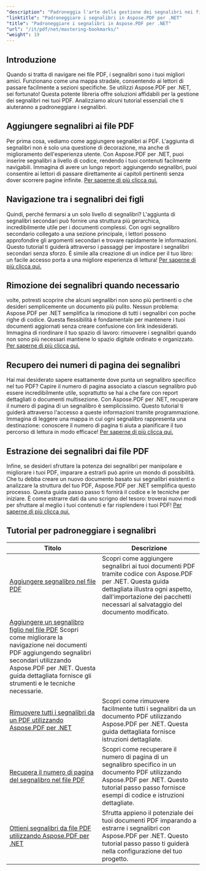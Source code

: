 ```yaml
---
"description": "Padroneggia l'arte della gestione dei segnalibri nei file PDF con Aspose.PDF per .NET. I nostri tutorial coprono tutto, dall'aggiunta alla rimozione dei segnalibri senza problemi."
"linktitle": "Padroneggiare i segnalibri in Aspose.PDF per .NET"
"title": "Padroneggiare i segnalibri in Aspose.PDF per .NET"
"url": "/it/pdf/net/mastering-bookmarks/"
"weight": 19
---
```


## Introduzione

Quando si tratta di navigare nei file PDF, i segnalibri sono i tuoi migliori amici. Funzionano come una mappa stradale, consentendo ai lettori di passare facilmente a sezioni specifiche. Se utilizzi Aspose.PDF per .NET, sei fortunato! Questa potente libreria offre soluzioni affidabili per la gestione dei segnalibri nei tuoi PDF. Analizziamo alcuni tutorial essenziali che ti aiuteranno a padroneggiare i segnalibri.

## Aggiungere segnalibri ai file PDF

Per prima cosa, vediamo come aggiungere segnalibri ai PDF. L'aggiunta di segnalibri non è solo una questione di decorazione, ma anche di miglioramento dell'esperienza utente. Con Aspose.PDF per .NET, puoi inserire segnalibri a livello di codice, rendendo i tuoi contenuti facilmente navigabili. Immagina di avere un lungo report: aggiungendo segnalibri, puoi consentire ai lettori di passare direttamente ai capitoli pertinenti senza dover scorrere pagine infinite. [Per saperne di più clicca qui.](./adding-bookmark/)

## Navigazione tra i segnalibri dei figli

Quindi, perché fermarsi a un solo livello di segnalibri? L'aggiunta di segnalibri secondari può fornire una struttura più gerarchica, incredibilmente utile per i documenti complessi. Con ogni segnalibro secondario collegato a una sezione principale, i lettori possono approfondire gli argomenti secondari e trovare rapidamente le informazioni. Questo tutorial ti guiderà attraverso i passaggi per impostare i segnalibri secondari senza sforzo. È simile alla creazione di un indice per il tuo libro: un facile accesso porta a una migliore esperienza di lettura! [Per saperne di più clicca qui.](./adding-child-bookmark/)

## Rimozione dei segnalibri quando necessario

volte, potresti scoprire che alcuni segnalibri non sono più pertinenti o che desideri semplicemente un documento più pulito. Nessun problema: Aspose.PDF per .NET semplifica la rimozione di tutti i segnalibri con poche righe di codice. Questa flessibilità è fondamentale per mantenere i tuoi documenti aggiornati senza creare confusione con link indesiderati. Immagina di riordinare il tuo spazio di lavoro: rimuovere i segnalibri quando non sono più necessari mantiene lo spazio digitale ordinato e organizzato. [Per saperne di più clicca qui.](./remove-all-bookmarks/)

## Recupero dei numeri di pagina dei segnalibri

Hai mai desiderato sapere esattamente dove punta un segnalibro specifico nel tuo PDF? Capire il numero di pagina associato a ciascun segnalibro può essere incredibilmente utile, soprattutto se hai a che fare con report dettagliati o documenti multisezione. Con Aspose.PDF per .NET, recuperare il numero di pagina di un segnalibro è semplicissimo. Questo tutorial ti guiderà attraverso l'accesso a queste informazioni tramite programmazione. Immagina di leggere una mappa in cui ogni segnalibro rappresenta una destinazione: conoscere il numero di pagina ti aiuta a pianificare il tuo percorso di lettura in modo efficace! [Per saperne di più clicca qui.](./retrieve-bookmark-page-number/)

## Estrazione dei segnalibri dai file PDF

Infine, se desideri sfruttare la potenza dei segnalibri per manipolare e migliorare i tuoi PDF, imparare a estrarli può aprire un mondo di possibilità. Che tu debba creare un nuovo documento basato sui segnalibri esistenti o analizzare la struttura del tuo PDF, Aspose.PDF per .NET semplifica questo processo. Questa guida passo passo ti fornirà il codice e le tecniche per iniziare. È come estrarre dati da uno scrigno del tesoro: troverai nuovi modi per sfruttare al meglio i tuoi contenuti e far risplendere i tuoi PDF! [Per saperne di più clicca qui.](./get-bookmarks-from-pdf-files/)

## Tutorial per padroneggiare i segnalibri
| Titolo | Descrizione |
| --- | --- | 
| [Aggiungere segnalibro nel file PDF](./adding-bookmark/) | Scopri come aggiungere segnalibri ai tuoi documenti PDF tramite codice con Aspose.PDF per .NET. Questa guida dettagliata illustra ogni aspetto, dall'importazione dei pacchetti necessari al salvataggio del documento modificato. |  
| [Aggiungere un segnalibro figlio nel file PDF](./adding-child-bookmark/) Scopri come migliorare la navigazione nei documenti PDF aggiungendo segnalibri secondari utilizzando Aspose.PDF per .NET. Questa guida dettagliata fornisce gli strumenti e le tecniche necessarie. |  
| [Rimuovere tutti i segnalibri da un PDF utilizzando Aspose.PDF per .NET](./remove-all-bookmarks/) | Scopri come rimuovere facilmente tutti i segnalibri da un documento PDF utilizzando Aspose.PDF per .NET. Questa guida dettagliata fornisce istruzioni dettagliate. |  
| [Recupera il numero di pagina del segnalibro nel file PDF](./retrieve-bookmark-page-number/) | Scopri come recuperare il numero di pagina di un segnalibro specifico in un documento PDF utilizzando Aspose.PDF per .NET. Questo tutorial passo passo fornisce esempi di codice e istruzioni dettagliate. |  
| [Ottieni segnalibri da file PDF utilizzando Aspose.PDF per .NET](./get-bookmarks-from-pdf-files/) | Sfrutta appieno il potenziale dei tuoi documenti PDF imparando a estrarre i segnalibri con Aspose.PDF per .NET. Questo tutorial passo passo ti guiderà nella configurazione del tuo progetto. |